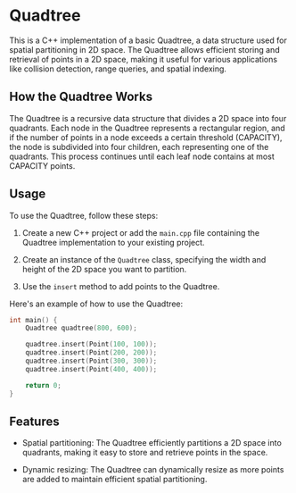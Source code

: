 # Quadtree
This is a C++ implementation of a basic Quadtree, a data structure used for spatial partitioning in 2D space. The Quadtree allows efficient storing and retrieval of points in a 2D space, making it useful for various applications like collision detection, range queries, and spatial indexing.

## How the Quadtree Works

The Quadtree is a recursive data structure that divides a 2D space into four quadrants. Each node in the Quadtree represents a rectangular region, and if the number of points in a node exceeds a certain threshold (CAPACITY), the node is subdivided into four children, each representing one of the quadrants. This process continues until each leaf node contains at most CAPACITY points.

## Usage

To use the Quadtree, follow these steps:

1. Create a new C++ project or add the `main.cpp` file containing the Quadtree implementation to your existing project.

2. Create an instance of the `Quadtree` class, specifying the width and height of the 2D space you want to partition.

3. Use the `insert` method to add points to the Quadtree.

Here's an example of how to use the Quadtree:

```cpp
int main() {
    Quadtree quadtree(800, 600);

    quadtree.insert(Point(100, 100));
    quadtree.insert(Point(200, 200));
    quadtree.insert(Point(300, 300));
    quadtree.insert(Point(400, 400));

    return 0;
}
```

## Features

- Spatial partitioning: The Quadtree efficiently partitions a 2D space into quadrants, making it easy to store and retrieve points in the space.

- Dynamic resizing: The Quadtree can dynamically resize as more points are added to maintain efficient spatial partitioning.
